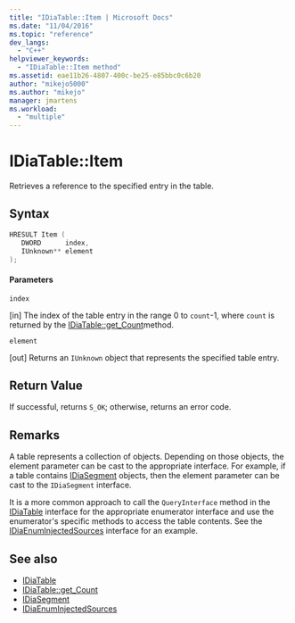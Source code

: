 ```yaml
---
title: "IDiaTable::Item | Microsoft Docs"
ms.date: "11/04/2016"
ms.topic: "reference"
dev_langs:
  - "C++"
helpviewer_keywords:
  - "IDiaTable::Item method"
ms.assetid: eae11b26-4807-400c-be25-e85bbc0c6b20
author: "mikejo5000"
ms.author: "mikejo"
manager: jmartens
ms.workload:
  - "multiple"
---
```

# IDiaTable::Item
Retrieves a reference to the specified entry in the table.

## Syntax

```C++
HRESULT Item ( 
   DWORD      index,
   IUnknown** element
);
```

#### Parameters
 `index`

[in] The index of the table entry in the range 0 to `count`-1, where `count` is returned by the [IDiaTable::get_Count](../../debugger/debug-interface-access/idiatable-get-count.md)method.

 `element`

[out] Returns an `IUnknown` object that represents the specified table entry.

## Return Value
 If successful, returns `S_OK`; otherwise, returns an error code.

## Remarks
 A table represents a collection of objects. Depending on those objects, the element parameter can be cast to the appropriate interface. For example, if a table contains [IDiaSegment](../../debugger/debug-interface-access/idiasegment.md) objects, then the element parameter can be cast to the `IDiaSegment` interface.

 It is a more common approach to call the `QueryInterface` method in the [IDiaTable](../../debugger/debug-interface-access/idiatable.md) interface for the appropriate enumerator interface and use the enumerator's specific methods to access the table contents. See the [IDiaEnumInjectedSources](../../debugger/debug-interface-access/idiaenuminjectedsources.md) interface for an example.

## See also
- [IDiaTable](../../debugger/debug-interface-access/idiatable.md)
- [IDiaTable::get_Count](../../debugger/debug-interface-access/idiatable-get-count.md)
- [IDiaSegment](../../debugger/debug-interface-access/idiasegment.md)
- [IDiaEnumInjectedSources](../../debugger/debug-interface-access/idiaenuminjectedsources.md)